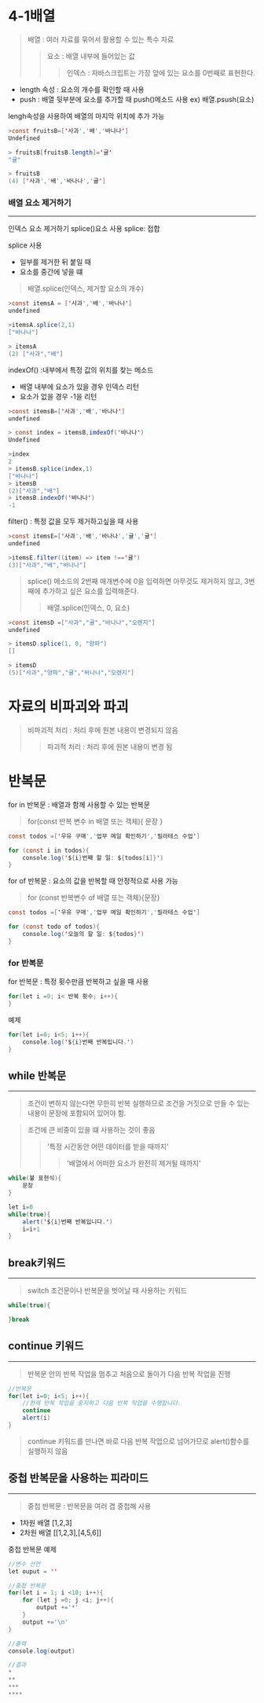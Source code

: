 # 4-1배열
>배열 : 여러 자료를 묶어서 활용할 수 있는 특수 자료
>> 요소 : 배열 내부에 들어있는 값
>>> 인덱스 : 자바스크립트는 가장 앞에 있는 요소를 0번째로 표현한다.
- length 속성 : 요소의 개수를 확인할 때 사용
- push : 배열 뒷부분에 요소를 추가할 때 push()메소드 사용
ex) 배열.psush(요소)

lengh속성을 사용하여 배열의 마지막 위치에 추가 가능
```java
>const fruitsB=['사과','배','바나나']
Undefined

> fruitsB[fruitsB.length]='귤'
"귤"

> fruitsB
(4) ['사과','배','바나나','귤']
```

### 배열 요소 제거하기
---
인덱스 요소 제거하기
splice()요소 사용    splice: 접합

splice 사용
- 일부를 제거한 뒤 붙일 때
- 요소를 중간에 넣을 떄
>배열.splice(인덱스, 제거할 요소의 개수)

```java
>const itemsA = ['사과','배','바나나']
undefined

>itemsA.splice(2,1)
["바나나"]

> itemsA
(2) ["사과","배"]
```
indexOf() :내부에서 특정 값의 위치를 찾는 메소드
- 배열 내부에 요소가 있을 경우 인덱스 리턴
- 요소가 없을 경우 -1을 리턴
```java
>const itemsB=['사과','배','바나나']
undefined

> const index = itemsB,imdexOf('바나나')
Undefined

>index
2
> itemsB.splice(index,1)
["바나나"]
> itemsB
(2)["사과","배"]
> itemsB.indexOf('바나나')
-1
```
filter() : 특정 값을 모두 제거하고싶을 때 사용
```java
>const itemsE=['사과','배','바나나','귤','귤']
undefined

>itemsE.filter((item) => item !=='귤')
(3)["사과","배","바나나"]
```

>splice() 메소드의 2번째 매개변수에 0을 입력하면 아무것도 제거하지 않고, 3번째에 추가하고 싶은 요소를 입력해준다.
>> 배열.splice(인덱스, 0, 요소)
```java
>const itemsD =["사과","귤","바나나","오렌지"]
undefined

> itemsD.splice(1, 0, "양파")
[]

> itemsD
(5)["사과","양파","귤","바나나","오렌지"]
```
# 자료의 비파괴와 파괴
>비파괴적 처리 : 처리 후에 원본 내용이 변경되지 않음
>> 파괴적 처리 : 처리 후에 원본 내용이 변경 됨
# 반복문

for in 반복문 : 배열과 함께 사용할 수 있는 반복문
>for(const 반복 변수 in 배열 또는 객체){
    문장
}
```java
const todos =['우유 구매','업무 메일 확인하기','필라테스 수업']

for (const i in todos){
    console.log('${i}번째 할 일: ${todos[i]}')
}
```

for of 반복문 : 요소의 값을 반복할 때 안정적으로 사용 가능
>for (const 반복변수 of 배열 또는 객체){문장}

```java
const todos =['우유 구매','업무 메일 확인하기','필라테스 수업']

for (const todo of todos){
    console.log('오늘의 할 일: ${todos}')
}
```
### for 반복문
for 반복문 : 특정 횟수만큼 반복하고 싶을 때 사용

```java
for(let i =0; i< 반복 횟수; i++){
}
```
예제
```java
for(let i=0; i<5; i++){
    console.log('${i}번째 반복입니다.')
}
```
## while 반복문
---
> 조건이 변하지 않는다면 무한히 반복 실행하므로 조건을 거짓으로 만들 수 있는 내용이 문장에 포함되어 있어야 함.

>조건에 큰 비중이 있을 떄 사용하는 것이 좋음
>>'특정 시간동안 어떤 데이터를 받을 때까지'
>>>'배열에서 어떠한 요소가 완전히 제거될 때까지'
```java
while(불 표현식){
    문장
}
```
```java
let i=0
while(true){
    alert('${i}번째 반복입니다.')
    i=i+1
}
```
## break키워드
---
>switch 조건문이나 반복문을 벗어날 때 사용하는 키워드
```java
while(true){

}break
```

## continue 키워드
---
> 반복문 안의 반복 작업을 멈추고 처음으로 돌아가 다음 반복 작업을 진행

```java
//반복문
for(let i=0; i<5; i++){
    //현재 반복 작업을 중지하고 다음 반복 작업을 수행합니다.
    continue
    alert(i)
}
```
>continue 키워드를 만나면 바로 다음 반복 작업으로 넘어가므로 alert()함수를 실행하지 않음

## 중첩 반복문을 사용하는 피라미드
---
>중첩 반복문 : 반복문을 여러 겹 중첩해 사용
- 1차원 배열 [1,2,3]
- 2차원 배열 [[1,2,3],[4,5,6]]

중첩 반복문 예제
```java
//변수 선언
let ouput = ''

//중첩 반복문
for(let i = 1; i <10; i++){
    for (let j =0; j <i; j++){
        output +='*'
    }
    output +='\n'
}

//출력 
console.log(output)

//결과
*
**
***
****
```

